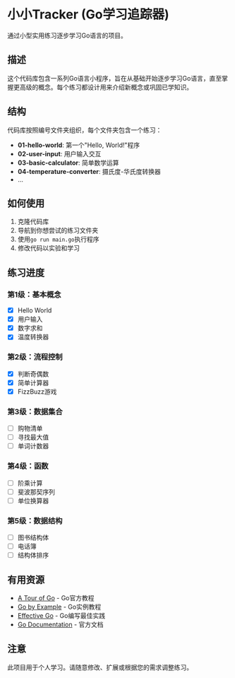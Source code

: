 # 小小Tracker (Go学习追踪器)

通过小型实用练习逐步学习Go语言的项目。

## 描述

这个代码库包含一系列Go语言小程序，旨在从基础开始逐步学习Go语言，直至掌握更高级的概念。每个练习都设计用来介绍新概念或巩固已学知识。

## 结构

代码库按照编号文件夹组织，每个文件夹包含一个练习：

- **01-hello-world**: 第一个"Hello, World!"程序
- **02-user-input**: 用户输入交互
- **03-basic-calculator**: 简单数学运算
- **04-temperature-converter**: 摄氏度-华氏度转换器
- ...

## 如何使用

1. 克隆代码库
2. 导航到你想尝试的练习文件夹
3. 使用`go run main.go`执行程序
4. 修改代码以实验和学习

## 练习进度

### 第1级：基本概念
- [x] Hello World
- [x] 用户输入
- [x] 数字求和
- [x] 温度转换器

### 第2级：流程控制
- [x] 判断奇偶数
- [x] 简单计算器
- [x] FizzBuzz游戏

### 第3级：数据集合
- [ ] 购物清单
- [ ] 寻找最大值
- [ ] 单词计数器

### 第4级：函数
- [ ] 阶乘计算
- [ ] 斐波那契序列
- [ ] 单位换算器

### 第5级：数据结构
- [ ] 图书结构体
- [ ] 电话簿
- [ ] 结构体排序

## 有用资源

- [A Tour of Go](https://tour.golang.org/) - Go官方教程
- [Go by Example](https://gobyexample.com/) - Go实例教程
- [Effective Go](https://golang.org/doc/effective_go) - Go编写最佳实践
- [Go Documentation](https://golang.org/doc/) - 官方文档

## 注意

此项目用于个人学习。请随意修改、扩展或根据您的需求调整练习。
